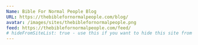 ```yaml
---
Name: Bible For Normal People Blog
URL: https://thebiblefornormalpeople.com/blog/
avatar: /images/sites/thebiblefornormalpeople.png
feed: https://thebiblefornormalpeople.com/feed/
# hideFromSiteList: true - use this if you want to hide this site from the list of sites on this page: https://eleventy-m10y.lkmt.us/sites/
---
```

